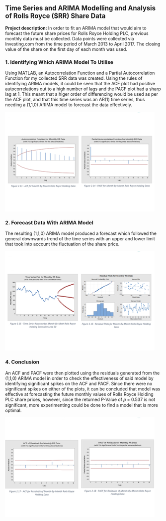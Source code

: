 ## Time Series and ARIMA Modelling and Analysis of Rolls Royce ($RR) Share Data

**Project description:** In order to fit an ARIMA model that would aim to forecast the future share prices for Rolls Royce Holding PLC, previous monthly data must be collected. Data points were collected via Investing.com from the time period of March 2013 to April 2017. The closing value of the share on the first day of each month was used.

### 1. Identifying Which ARIMA Model To Utilise

Using MATLAB, an Autocorrelation Function and a Partial Autocorrelation Function for my collected $RR data was created. Using the rules of identifying ARIMA models, it could be seen that the ACF plot had positive autocorrelations out to a high number of lags and the PACF plot had a sharp lag at 1. This meant that a higer order of differencing would be used as per the ACF plot, and that this time series was an AR(1) time series, thus needing a (1,1,0) ARIMA model to forecast the data effectively.

<img src="images/dummy_thumbnailACFPACF.jpg?raw=true"/>

### 2. Forecast Data With ARIMA Model

The resulting (1,1,0) ARIMA model produced a forecast which followed the general downwards trend of the time series with an upper and lower limit that took into account the fluctuation of the share price.

<img src="images/dummy_thumbnailTIMESERIES.jpg?raw=true"/>

### 4. Conclusion

An ACF and PACF were then plotted using the residuals generated from the (1,1,0) ARIMA model in order to check the effectiveness of said model by identifying significant spikes on the ACF and PACF. Since there were no significant spikes on either of the plots, it can be concluded that model was effective at forecasting the future monthly values of Rolls Royce Holding PLC share prices, however, since the returned P-Value of 𝑝 = 0.537 is not significant, more experimenting could be done to find a model that is more optimal. 

<img src="images/dummy_thumbnailRESIDUALS.jpg?raw=true"/>


